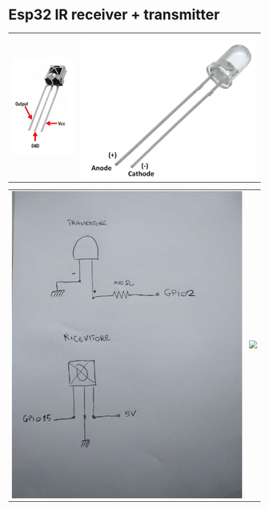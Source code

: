 # Esp32 IR receiver + transmitter

<table style="margin-left:auto;margin-right:auto;">
  <tr style="margin-left:auto;margin-right:auto;">
    <td><img src="IR-receiver.jpg"></td>
    <td><img src="IR-transmitter.jpg"></td>
  </tr>
 </table>
 <table style="margin-left:auto;margin-right:auto;">
  <tr style="margin-left:auto;margin-right:auto;">
    <td><img src="schema%20generico.jpg"></td>
    <td><img src="schema%20dettagliato.jpg"></td>
  </tr>
 </table>
